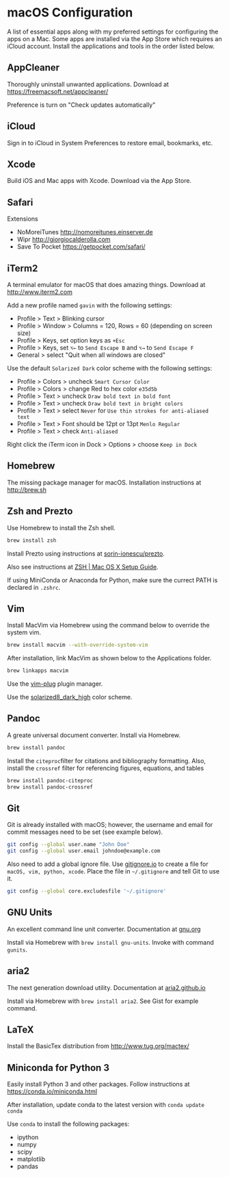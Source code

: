 # macOS Configuration

A list of essential apps along with my preferred settings for configuring the
apps on a Mac. Some apps are installed via the App Store which requires an
iCloud account. Install the applications and tools in the order listed below.

## AppCleaner

Thoroughly uninstall unwanted applications. Download at https://freemacsoft.net/appcleaner/

Preference is turn on "Check updates automatically"

## iCloud

Sign in to iCloud in System Preferences to restore email, bookmarks, etc.

## Xcode

Build iOS and Mac apps with Xcode. Download via the App Store.

## Safari

Extensions
- NoMoreiTunes http://nomoreitunes.einserver.de
- Wipr http://giorgiocalderolla.com
- Save To Pocket https://getpocket.com/safari/

## iTerm2

A terminal emulator for macOS that does amazing things. Download at http://www.iterm2.com

Add a new profile named `gavin` with the following settings:
- Profile > Text > Blinking cursor
- Profile > Window > Columns = 120, Rows = 60 (depending on screen size)
- Profile > Keys, set option keys as `+Esc`
- Profile > Keys, set `⌥←` to `Send Escape B` and `⌥→` to `Send Escape F`
- General > select "Quit when all windows are closed"

Use the default `Solarized Dark` color scheme with the following settings:
- Profile > Colors > uncheck `Smart Cursor Color`
- Profile > Colors > change Red to hex color `e35d5b`
- Profile > Text > uncheck `Draw bold text in bold font`
- Profile > Text > uncheck `Draw bold text in bright colors`
- Profile > Text > select `Never` for `Use thin strokes for anti-aliased text`
- Profile > Text > Font should be 12pt or 13pt `Menlo Regular`
- Profile > Text > check `Anti-aliased`

Right click the iTerm icon in Dock > Options > choose `Keep in Dock`

## Homebrew

The missing package manager for macOS. Installation instructions at http://brew.sh

## Zsh and Prezto

Use Homebrew to install the Zsh shell.

```bash
brew install zsh
```

Install Prezto using instructions at [sorin-ionescu/prezto](https://github.com/sorin-ionescu/prezto).

Also see instructions at [ZSH | Mac OS X Setup Guide](http://sourabhbajaj.com/mac-setup/iTerm/zsh.html).

If using MiniConda or Anaconda for Python, make sure the currect PATH is declared in `.zshrc`.

## Vim

Install MacVim via Homebrew using the command below to override the system vim.

```bash
brew install macvim --with-override-system-vim
```

After installation, link MacVim as shown below to the Applications folder.

```bash
brew linkapps macvim
```

Use the [vim-plug](https://github.com/junegunn/vim-plug) plugin manager.

Use the [solarized8_dark_high](https://github.com/lifepillar/vim-solarized8) color scheme.

## Pandoc

A greate universal document converter. Install via Homebrew.

```bash
brew install pandoc
```

Install the `citeproc`filter for citations and bibliography formatting. Also,
install the `crossref` filter for referencing figures, equations, and tables

```bash
brew install pandoc-citeproc
brew install pandoc-crossref
```

## Git

Git is already installed with macOS; however, the username and email for commit
messages need to be set (see example below).

```bash
git config --global user.name "John Doe"
git config --global user.email johndoe@example.com
```

Also need to add a global ignore file. Use
[gitignore.io](https://www.gitignore.io) to create a file for `macOS, vim,
python, xcode`. Place the file in `~/.gitignore` and tell Git to use it.

```bash
git config --global core.excludesfile '~/.gitignore'
```

## GNU Units

An excellent command line unit converter. Documentation at [gnu.org](https://www.gnu.org/software/units/)

Install via Homebrew with `brew install gnu-units`. Invoke with command `gunits`.

## aria2

The next generation download utility. Documentation at [aria2.github.io](https://aria2.github.io)

Install via Homebrew with `brew install aria2`. See Gist for example command.

## LaTeX

Install the BasicTex distribution from http://www.tug.org/mactex/

## Miniconda for Python 3

Easily install Python 3 and other packages. Follow instructions at https://conda.io/miniconda.html

After installation, update conda to the latest version with `conda update conda`

Use `conda` to install the following packages:
- ipython
- numpy
- scipy
- matplotlib
- pandas

